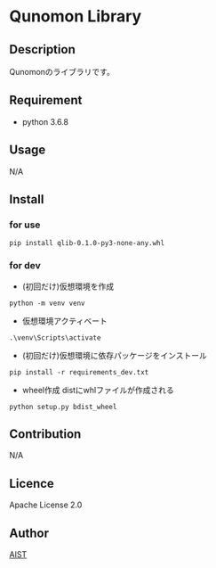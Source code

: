 # Qunomon Library

## Description

Qunomonのライブラリです。

## Requirement

* python 3.6.8

## Usage

N/A

## Install

### for use

```
pip install qlib-0.1.0-py3-none-any.whl
```

### for dev

* (初回だけ)仮想環境を作成

```
python -m venv venv
```

* 仮想環境アクティベート

```
.\venv\Scripts\activate
```

* (初回だけ)仮想環境に依存パッケージをインストール

```
pip install -r requirements_dev.txt
```

* wheel作成
  distにwhlファイルが作成される

```
python setup.py bdist_wheel
```

## Contribution

N/A

## Licence

Apache License 2.0

## Author

[AIST](https://www.aist.go.jp/)

